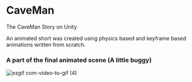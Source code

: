# CaveMan
The CaveMan Story on Unity

An animated short was created using physics based and keyframe based animations written from scratch.

### A part of the final animated scene (A little buggy)

![ezgif com-video-to-gif (4)](https://user-images.githubusercontent.com/13608668/84318080-dc8efd00-ab3b-11ea-9eab-4a5dc3312ba5.gif)

